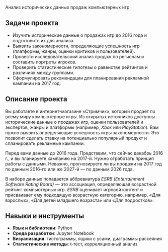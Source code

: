 Анализ исторических данных продаж компьютерных игр

## Задачи проекта

* Изучить исторические данные о продажах игр до 2016 года и подготовить их для анализа.
* Выявить закономерности, определяющие успешность игр (платформы, жанры, оценки критиков и пользователей).
* Провести исследовательский анализ продаж по регионам и составить портреты игроков.
* Проверить статистические гипотезы о равенстве рейтингов и различиях между группами.
* Сформулировать рекомендации для планирования рекламной кампании на 2017 год.


## **Описание проекта**

Вы работаете в интернет-магазине «Стримчик», который продаёт по всему миру компьютерные игры. Из открытых источников доступны исторические данные о продажах игр, оценки пользователей и экспертов, жанры и платформы (например, *Xbox* или *PlayStation*). Вам нужно выявить определяющие успешность игры закономерности. Это позволит сделать ставку на потенциально популярный продукт и спланировать рекламные кампании.

Перед вами данные до 2016 года. Представим, что сейчас декабрь 2016 г., и вы планируете кампанию на 2017-й. Нужно отработать принцип работы с данными. Неважно, прогнозируете ли вы продажи на 2017 год по данным 2016-го или же 2027-й — по данным 2026 года.

В наборе данных попадается аббревиатура *ESRB (Entertainment Software Rating Board)* — это ассоциация, определяющая возрастной рейтинг компьютерных игр. *ESRB* оценивает игровой контент и присваивает ему подходящую возрастную категорию, например, «Для взрослых», «Для детей младшего возраста» или «Для подростков».

## Навыки и инструменты

* **Язык и библиотеки**: Python 
* **Среда разработки**: Jupyter Notebook
* **Визуализация**: гистограммы, ящики с усами, диаграммы рассеяния
* **Статистические методы**: t‑тест, корреляционный анализ
